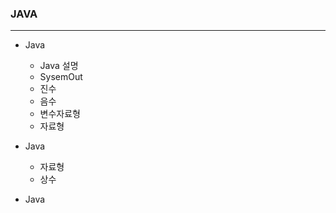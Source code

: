 ### JAVA
---

- Java
  - Java 설명
  - SysemOut
  - 진수
  - 음수
  - 변수자료형
  - 자료형
    
- Java
  - 자료형
  - 상수

- Java
  

